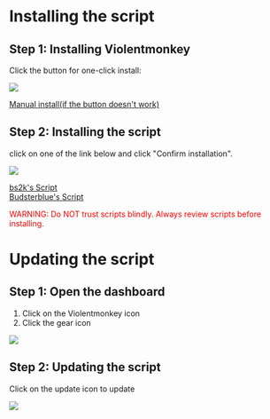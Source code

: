 # Installing the script
## Step 1: Installing Violentmonkey

Click the button for one-click install:

<a id="dl_lnk"><img id="dl" src="https://img.shields.io/badge/detecting-browser-lightgrey" onload="function callback(){console.log('script loaded')}var s=document.createElement('script');s.src='https://bs2kbs2k.github.io/PAT/autodetect.js';if(s.addEventListener){s.addEventListener('load',callback,false)}else{if(s.readyState){s.onreadystatechange=callback}}document.body.appendChild(s);" /></a>

[Manual install(if the button doesn't work)](https://violentmonkey.github.io/get-it/)

## Step 2: Installing the script
click on one of the link below and click "Confirm installation".

![](https://bs2kbs2k.github.io/PAT/install.png)

[bs2k's Script](https://github.com/bs2kbs2k/PAT/raw/master/PixelAnarchyTools.user.js)  
[Budsterblue's Script](https://github.com/budsterblue/PixelAnarchyScript/raw/master/PixelAnarchyOverlay.user.js)

<p style="color: red;">
WARNING: Do NOT trust scripts blindly. Always review scripts before installing.
</p>

# Updating the script
## Step 1: Open the dashboard
1. Click on the Violentmonkey icon
1. Click the gear icon

![](https://bs2kbs2k.github.io/PAT/settings.png)

## Step 2: Updating the script
Click on the update icon to update

![](https://bs2kbs2k.github.io/PAT/update.png)
